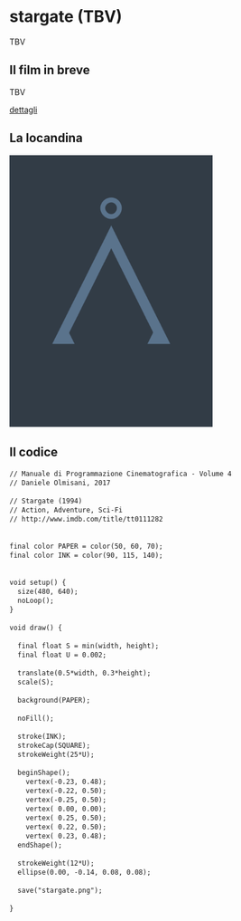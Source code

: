 # stargate (TBV)

TBV

## Il film in breve
TBV

[dettagli](TBV)

## La locandina
<img src="stargate.png"  width="360px" title="stargate">


## Il codice
```processing
// Manuale di Programmazione Cinematografica - Volume 4
// Daniele Olmisani, 2017

// Stargate (1994)
// Action, Adventure, Sci-Fi
// http://www.imdb.com/title/tt0111282


final color PAPER = color(50, 60, 70);
final color INK = color(90, 115, 140);


void setup() {
  size(480, 640);
  noLoop();
}

void draw() {
  
  final float S = min(width, height);
  final float U = 0.002;
  
  translate(0.5*width, 0.3*height);
  scale(S);
  
  background(PAPER);
  
  noFill();
  
  stroke(INK);
  strokeCap(SQUARE);
  strokeWeight(25*U);
  
  beginShape();
    vertex(-0.23, 0.48);
    vertex(-0.22, 0.50);
    vertex(-0.25, 0.50);
    vertex( 0.00, 0.00);
    vertex( 0.25, 0.50);
    vertex( 0.22, 0.50);
    vertex( 0.23, 0.48);
  endShape();
  
  strokeWeight(12*U);
  ellipse(0.00, -0.14, 0.08, 0.08);
  
  save("stargate.png");

}
```
